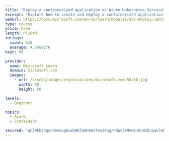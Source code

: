 ```yaml
---
title: "Deploy a containerized application on Azure Kubernetes Service"
excerpt: "Explore how to create and deploy a containerized application by using Azure Kubernetes Service declarative manifest files."
webUrl: https://docs.microsoft.com/en-us/learn/modules/aks-deploy-container-app/
type: course
price: Free
length: PT1H4M
ratings:
  count: 510
  average: 4.7686276
heat: 50

provider:
  name: Microsoft Learn
  domain: microsoft.com
  images:
    - url: /assets/images/organizations/microsoft.com-50x50.jpg
      width: 50
      height: 50

levels:
  - Beginner

topics:
  - Azure
  - Containers

secured: "qClNkb23qarw5mwvg6wZG9Kl8UH4NJTosZ4ng/ndpC3eMnNE+OLWIbvpqvlQDHSKGeHsCJCJ0StPgvPig0pyfkpBFgxBr06T6sd4qMXURJKqWtDNe9lEODOka3Mie8Km/UoQCDWbw66d5nxaZpggsK1ZX64H1RMNaJ2x3/K1MH7nGn8tWrN1jXHecG7H47nFO0X6YYq89bUpVybLGB0s62oHfl8fSeWe1vdvfVJTJihG9d6WywLC6lM8qw0GZ5BUSTfM5htz111YgBmn5TFVwf8bKVwSViotVIOrvxBZpd11HqQVN3WVfWgArHJfGg9DQrRSVOgha0NCiC97JVhmH6r4v9br9FKTy7wkTNLeespPKLfZEkze/7FjLBea/3RRCEVNWQ6XH5SKMokZKUDmuH4KU4kSQ5RNSNytEG/I6Dw=;+YU+JrIz6TAmH35+s+hHog=="
---
```


